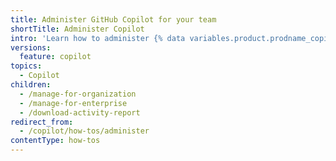 ```yaml
---
title: Administer GitHub Copilot for your team
shortTitle: Administer Copilot
intro: 'Learn how to administer {% data variables.product.prodname_copilot %} for your organization or enterprise.'
versions:
  feature: copilot
topics:
  - Copilot
children:
  - /manage-for-organization
  - /manage-for-enterprise
  - /download-activity-report
redirect_from:
  - /copilot/how-tos/administer
contentType: how-tos
---
```


